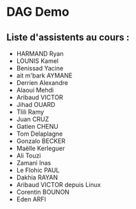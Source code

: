 # DAG Demo

## Liste d'assistents au cours :

- HARMAND Ryan
- LOUNIS Kamel
- Benissad Yacine
- ait m'bark AYMANE
- Derrien Alexandre
- Alaoui Mehdi
- Aribaud VICTOR
- Jihad OUARD
- Tlili Ramy
- Juan CRUZ
- Gatien CHENU
- Tom Delaplagne
- Gonzalo BECKER
- Maëlle Kerleguer
- Ali Touzi
- Zamani Inas
- Le Flohic PAUL
- Dakhia RAYAN
- Aribaud VICTOR depuis Linux
- Corentin BOUNON
- Eden ARFI

